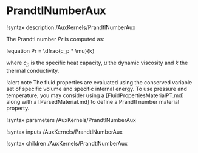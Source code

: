# PrandtlNumberAux

!syntax description /AuxKernels/PrandtlNumberAux

The Prandtl number $Pr$ is computed as:

!equation
Pr = \dfrac{c_p * \mu}{k}

where $c_p$ is the specific heat capacity, $\mu$ the dynamic viscosity and $k$ the thermal conductivity.

!alert note
The fluid properties are evaluated using the conserved variable set of specific volume and specific internal energy.
To use pressure and temperature, you may consider using a [FluidPropertiesMaterialPT.md] along with a
[ParsedMaterial.md] to define a Prandtl number material property.

!syntax parameters /AuxKernels/PrandtlNumberAux

!syntax inputs /AuxKernels/PrandtlNumberAux

!syntax children /AuxKernels/PrandtlNumberAux
